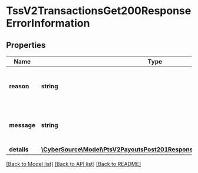 # TssV2TransactionsGet200ResponseErrorInformation

## Properties
Name | Type | Description | Notes
------------ | ------------- | ------------- | -------------
**reason** | **string** | The description for this field is not available. | [optional] 
**message** | **string** | The description for this field is not available. | [optional] 
**details** | [**\CyberSource\Model\PtsV2PayoutsPost201ResponseErrorInformationDetails[]**](PtsV2PayoutsPost201ResponseErrorInformationDetails.md) |  | [optional] 

[[Back to Model list]](../README.md#documentation-for-models) [[Back to API list]](../README.md#documentation-for-api-endpoints) [[Back to README]](../README.md)


